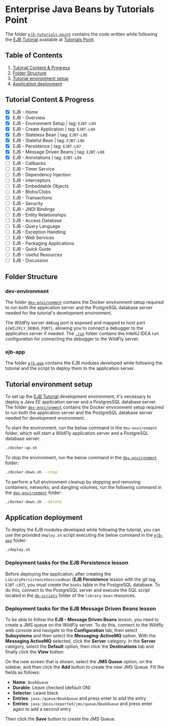 # Enterprise Java Beans by Tutorials Point

The folder [`ejb-tutorials-point`](../ejb-tutorials-point) contains the code written while following
the [EJB Tutorial](https://www.tutorialspoint.com/ejb/index.htm)
available at [Tutorials Point](https://www.tutorialspoint.com/).

## Table of Contents

1. [Tutorial Content & Progress](#tutorial-content--progress)
2. [Folder Structure](#folder-structure) 
3. [Tutorial environment setup](#tutorial-environment-setup)
4. [Application deployment](#application-deployment)

## Tutorial Content & Progress

- [x] EJB - Home
- [x] EJB - Overview
- [x] EJB - Environment Setup | tag: `EJBT-L03`
- [x] EJB - Create Application | tag: `EJBT-L04`
- [x] EJB - Stateless Bean | tag: `EJBT-L05`
- [x] EJB - Stateful Bean | tag: `EJBT-L06`
- [x] EJB - Persistence | tag: `EJBT-L07`
- [x] EJB - Message Driven Beans | tag: `EJBT-L08`
- [x] EJB - Annotations | tag: `EJBT-L09`
- [ ] EJB - Callbacks
- [ ] EJB - Timer Service
- [ ] EJB - Dependency Injection
- [ ] EJB - Interceptors
- [ ] EJB - Embeddable Objects
- [ ] EJB - Blobs/Clobs
- [ ] EJB - Transactions
- [ ] EJB - Security
- [ ] EJB - JNDI Bindings
- [ ] EJB - Entity Relationships
- [ ] EJB - Access Database
- [ ] EJB - Query Language
- [ ] EJB - Exception Handling
- [ ] EJB - Web Services
- [ ] EJB - Packaging Applications
- [ ] EJB - Quick Guide
- [ ] EJB - Useful Resources
- [ ] EJB - Discussion

## Folder Structure

### dev-environment

The folder [`dev-environment`](./dev-environment) contains the Docker environment setup required to run both
the application server and the PostgreSQL database server needed for the tutorial's development environment.

The WildFly server debug port is exposed and mapped to host port `${WILDFLY_DEBUG_PORT}`, allowing you to connect
a debugger to the application server if needed. The [`.run`](./ejb-app/.run) folder contains the IntelliJ IDEA
run configuration for connecting the debugger to the WildFly server.

### ejb-app

The folder [`ejb-app`](./ejb-app) contains the EJB modules developed while following the tutorial and the script
to deploy them to the application server.

## Tutorial environment setup

To set up the [EJB Tutorial](https://www.tutorialspoint.com/ejb/index.htm) development environment, it's necessary to
deploy a Java EE application server and a PostgresSQL database server. The folder [`dev-environment`](dev-environment)
contains the Docker environment setup required to run both the application server and the PostgreSQL database server
needed for development environment.

To start the environment, run the below command in the `dev-environment` folder, which will start
a WildFly application server and a PostgreSQL database server:

```bash
./docker-up.sh
```

To stop the environment, run the below command in the [`dev-environment`](./dev-environment) folder:

```bash
./docker-down.sh --stop
```

To perform a full environment cleanup by stopping and removing containers, networks, and dangling volumes,
run the following command in the  [`dev-environment`](./dev-environment) folder:

```bash
./docker-down.sh --delete
```
## Application deployment

To deploy the EJB modules developed while following the tutorial, you can use the provided `deploy.sh` script
executing the below command in the [`ejb-app`](./ejb-app) folder:

```bash
./deploy.sh
```

### Deployment tasks for the EJB Persistence lesson

Before deploying the application, after creating the `LibraryPersistenceSessionBean` (**EJB Persistence** lesson with the
git tag `EJBT-L07`), you must create the `books` table in the PostgreSQL database. To do this, connect to the PostgreSQL
server and execute the SQL script located in the [`db-scripts`](./ejb-app/library-bean/src/main/resources/db-scripts)
folder of the `library-bean` resources.

### Deployment tasks for the EJB Message Driven Beans lesson

To be able to follow the **EJB - Message Driven Beans** lesson, you need to create a JMS queue on the WildFly server.
To do this, connect to the Wildfly web console and navigate to the **Configuration** tab, then select **Subsystems** and
then select the **Messaging-ActiveMQ** option. With the **Messaging ActiveMQ** selected, click the **Server** category.
In the **Server** category, select the **Default** option, then click the **Destinations** tab and finally click
the **View** button.

On the new screen that is shown, select the **JMS Queue** option, on the sidebar, and then click the **Add** button
to create the new JMS Queue. Fill the fields as follows:

- **Name**: `BookQueue`
- **Durable**: Leave checked (default ON)
- **Selector**: Leave black
- **Entries**: `java:/queue/BookQueue` and press enter to add the entry
- **Entries**: `java:jboss/exported/jms/queue/BookQueue` and press enter again to add a second entry

Then click the **Save** button to create the JMS Queue.
